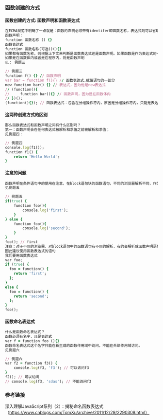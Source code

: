 ### 函数创建的方式
#### 函数创建的方式: 函数声明和函数表达式
 ```ruby
在ECMA规范中明确了一点就是：函数的声明必须带有identifer即函数名称，表达式则可以省略这个。
函数声明：
function 函数名称 () {}
函数表达式
function 函数名称(可选))(){}
如果都有函数名称，则根据上下文来判断是函数表达式还是函数声明。如果函数是作为表达式的一部分则是函数表达式。
如果是在函数体内或者是在程序内，则是函数声明
见： 例题三
```
```ruby
// 例题三
function f() {} // 函数声明
var bar = function f(){} // 函数表达式,赋值语句的一部分
new function bar() {} // 表达式，因为他是new表达式
// (function(){
//     function bar(){} // 函数声明，因为是在函数体内
// })();
(function(){}); // 函数表达式：包含在分组操作符内，原因是分组操作符内，只能是表达式
```
#### 这两种创建方式的区别
```ruby
那么函数表达式和函数声明之间有什么区别吗？
第一：函数声明会在任何表达式被解析和求值之前被解析和求值；
见例题四：
```
```ruby
// 例题四
console.log(f1());
function f1() {
    return 'Hello World';
}
```
#### 注意的问题
```ruby
函数声明在条件语句中的使用在注意，在block语句块的函数语句，不同的浏览器解析不同，作为函数表达式或者函数声明语句
见例题五
```
```ruby
// 例题五
if(true) {
    function foo(){
        console.log('first');
    }
} else {
    function foo(){
        console.log('second');
    }
}
foo(); // first
注意：对于不同的浏览器，对block语句中的函数语句有不同的解析，有的会解析成函数声明语句。输出的结果就是 second
因此建议使用函数表达式的语句
我们要用函数表达式
var foo;
if (true) {
  foo = function() {
    return 'first';
  };
}
else {
  foo = function() {
    return 'second';
  };
}
foo();
```
#### 函数命名表达式
```ruby
什么是函数命名表达式？
函数必须有名字，且是表达式
var f = function foo (){}
函数命名表达式这个名字只能在新生成的函数作用域中访问，不能在外部作用域访问。
见例题六
```
```ruby
// 例题六
var f2 = function f3() {
    console.log(f3, 'f3'); // 可以访问f3
}
f2(); // 可以访问
// console.log(f3, 'sdas'); // 不能访问f3
```
### 参考链接
深入理解JavaScript系列（2）：揭秘命名函数表达式（https://www.cnblogs.com/TomXu/archive/2011/12/29/2290308.html）